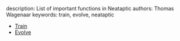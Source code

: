 description: List of important functions in Neataptic
authors: Thomas Wagenaar
keywords: train, evolve, neataptic

* [Train](train.md)
* [Evolve](evolve.md)
